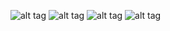 ![alt tag](https://dl.dropboxusercontent.com/u/10021156/adbimages/1.png)
![alt tag](https://dl.dropboxusercontent.com/u/10021156/adbimages/2.png)
![alt tag](https://dl.dropboxusercontent.com/u/10021156/adbimages/3.png)
![alt tag](https://dl.dropboxusercontent.com/u/10021156/adbimages/4..png)

